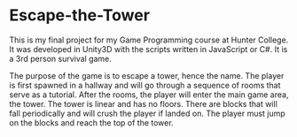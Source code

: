 # Escape-the-Tower

This is my final project for my Game Programming course at Hunter College. It was developed in Unity3D with the scripts written in JavaScript or C#. It is a 3rd person survival game.

The purpose of the game is to escape a tower, hence the name. The player is first spawned in a hallway and will go through a sequence of rooms that serve as a tutorial. After the rooms, the player will enter the main game area, the tower. The tower is linear and has no floors. There are blocks that will fall periodically and will crush the player if landed on. The player must jump on the blocks and reach the top of the tower.



